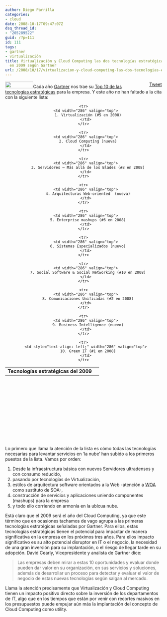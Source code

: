 ```yaml
---
author: Diego Parrilla
categories:
- cloud
date: 2008-10-17T09:47:07Z
dsq_thread_id:
- "205289522"
guid: /?p=111
id: 111
tags:
- gartner
- virtualización
title: Virtualización y Cloud Computing las dos tecnologías estratégicas para la empresa
  en 2009 según Gartner
url: /2008/10/17/virtualizacion-y-cloud-computing-las-dos-tecnologias-estrategicas-para-la-empresa-en-2009-segun-gartner/
---
```


<div style="float: right; margin-left: 10px;">
  <a href="https://twitter.com/share" class="twitter-share-button" data-via="nubeblog" data-hashtags="gartner,virtualizaci%C3%B3n" data-count="vertical" data-url="/2008/10/17/virtualizacion-y-cloud-computing-las-dos-tecnologias-estrategicas-para-la-empresa-en-2009-segun-gartner/">Tweet</a>
</div>

<p style="text-align: left;">
  <a href="/wp-content/uploads/gartner.gif"><img class="alignright size-medium wp-image-114" title="gartner" src="/wp-content/uploads/gartner.gif" alt="" width="90" height="21" /></a>Cada año <a href="http://www.gartner.com">Gartner</a> nos trae su <a href="http://www.gartner.com/it/page.jsp?id=777212">Top 10 de las tecnologías estratégicas</a> para la empresa. Y este año no han faltado a la cita con la siguiente lista:
</p>

<div style="text-align:center">
  <table style="text-align: left; height: 236px;" border="0" cellspacing="2" cellpadding="2" width="342">
    <tr>
      <td width="286" valign="top">
        <strong>Tecnologías estratégicas del 2009<br /> </strong>
      </td>
    </tr>
    
    <tr>
      <td width="286" valign="top">
        1. Virtualización (#5 en 2008)
      </td>
    </tr>
    
    <tr>
      <td width="286" valign="top">
        2. Cloud Computing (nueva)
      </td>
    </tr>
    
    <tr>
      <td width="286" valign="top">
        3. Servidores – Más allá de los Blades (#8 en 2008)
      </td>
    </tr>
    
    <tr>
      <td width="286" valign="top">
        4. Arquitecturas Web-oriented  (nueva)
      </td>
    </tr>
    
    <tr>
      <td width="286" valign="top">
        5. Enterprise mashups (#6 en 2008)
      </td>
    </tr>
    
    <tr>
      <td width="286" valign="top">
        6. Sistemas Especializados (nuevo)
      </td>
    </tr>
    
    <tr>
      <td width="286" valign="top">
        7. Social Software & Social Networking (#10 en 2008)
      </td>
    </tr>
    
    <tr>
      <td width="286" valign="top">
        8. Comunicaciones Unificadas (#2 en 2008)
      </td>
    </tr>
    
    <tr>
      <td width="286" valign="top">
        9. Business Intelligence (nuevo)
      </td>
    </tr>
    
    <tr>
      <td style="text-align: left;" width="286" valign="top">
        10. Green IT (#1 en 2008)
      </td>
    </tr>
  </table>
</div>

Lo primero que llama la atención de la lista es cómo todas las tecnologías necesarias para levantar servicios en &#8216;la nube&#8217; han subido a los primeros puestos de la lista. Vamos por orden:

  1. Desde la infraestructura básica con nuevos Servidores ultradensos y con consumo reducido,
  2. pasando por tecnologías de Virtualización,
  3. estilos de arquitectura software orientados a la Web -atención a [WOA](http://hinchcliffe.org/archive/2008/02/27/16617.aspx) como sustituto de SOA-,
  4. construcción de servicios y aplicaciones uniendo componentes (mashups) para la empresa
  5. y todo ello corriendo en armonía en la ubícua nube.

Está claro que el 2009 será el año del Cloud Computing, ya que este término que en ocasiones tachamos de vago agrupa a las primeras tecnologías estratégicas señaladas por Gartner. Para ellos, estas tecnologías estratégicas tienen el potencial para impactar de manera significativa en la empresa en los próximos tres años. Para ellos impacto significativo es su alto potencial disruptor en IT o el negocio, la necesidad de una gran inversión para su implantación, o el riesgo de llegar tarde en su adopción. David Cearly, Vicepresidente y analista de Gartner dice:

> Las empresas deben mirar a estas 10 oportunidades y evaluar donde pueden dar valor en su organización, en sus servicios y soluciones, además de desarrollar un proceso para detectar y evaluar el valor de negocio de estas nuevas tecnologías según salgan al mercado.

Llama la atención precisamente que Virtualización y Cloud Computing tienen un impacto positivo directo sobre la inversión de los departamentos de IT, algo que en los tiempos que están por venir con recortes masivos en los presupuestos puede empujar aún más la implantación del concepto de Cloud Computing como utility.
